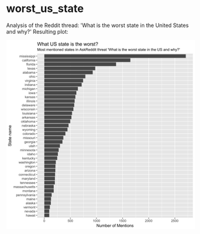 # worst_us_state
Analysis of the Reddit thread: 'What is the worst state in the United States and why?'
Resulting plot:


![Plot](worst_us_state.png "Worst US state")


